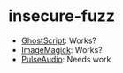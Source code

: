 # insecure-fuzz

* [GhostScript](GHOST_SCRIPT.md): Works?
* [ImageMagick](IMAGE_MAGICK.md): Works?
* [PulseAudio](PULSE_AUDIO.md): Needs work
